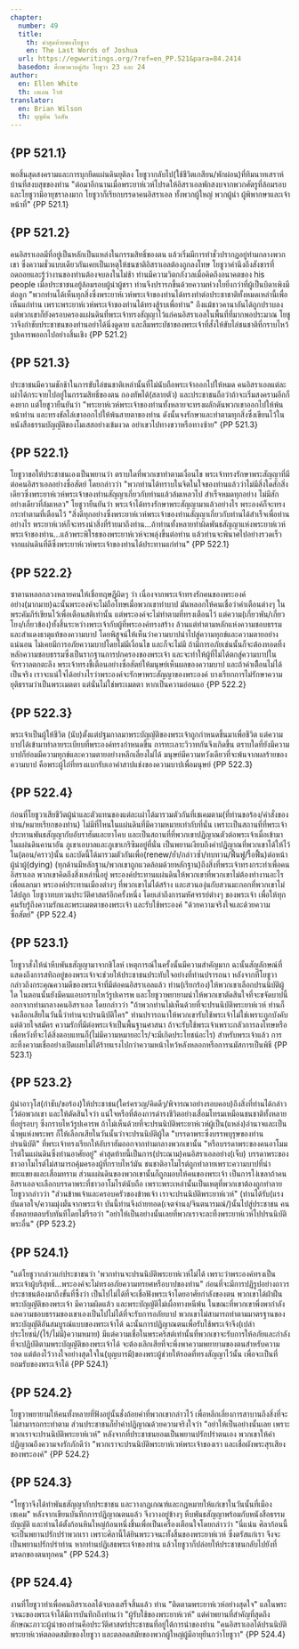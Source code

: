 ```yaml
---
chapter:
  number: 49
  title:
    th: คำสุดท้ายของโยชูวา
    en: The Last Words of Joshua
  url: https://egwwritings.org/?ref=en_PP.521&para=84.2414
  basedon: ศึกษาควบคู่กับ โยชูวา 23 และ 24
author:
  en: Ellen White
  th: เอเลน ไวท์
translator:
  en: Brian Wilson
  th: บุญต้น วิลสัน
---
```


## {PP 521.1}

พอสิ้นสุดสงครามและการบุกยึดแผ่นดินยุติลง โยชูวากลับไป(ใช้ชีวิตเกสียน/พักผ่อน)ที่ทิมนาทเสราห์บ้านที่สงบสุขของท่าน "ต่อมาอีกนานเมื่อพระยาห์เวห์โปรดให้อิสราเอลพักสงบจากพวกศัตรูที่ล้อมรอบ และโยชูวามีอายุชราลงมาก โยชูวาก็เรียกบรรดาคนอิสราเอล ทั้งพวกผู้ใหญ่ พวกผู้นำ ผู้พิพากษาและเจ้าหน้าที่" {PP 521.1}

## {PP 521.2}

คนอิสราเอลมีที่อยู่เป็นหลักเป็นแหล่งในกรรมสิทธิ์ของตน แล้วเริ่มมีการทำชั่วปรากฏอยู่ท่ามกลางพวกเขา ซึ่งความชั่วแบบเดียวกันเคยเป็นเหตุให้ชนชาติอิสราเอลต้องถูกลงโทษ โยชูวาคำนึงถึงสังขารที่ถดถอยและรู้ว่างานของท่านต้องจบลงในไม่ช้า ท่านมีความวิตกกังวลเมื่อคิดถึงอนาคตของ his people เมื่อประชาชนอยู้ล้อมรอบผู้นำผู้ชรา ท่านจึงปรารภขึ้นด้วยความห่วงใยยิ่งกว่าที่ผู้เป็นบิดาเพิงมีต่อลูก "พวกท่านได้เห็นทุกสิ่งซึ่งพระยาห์เวห์พระเจ้าของท่านได้ทรงทำต่อประชาชาติทั้งหมดเหล่านี้เพื่อเห็นแก่ท่าน เพราะพระยาห์เวห์พระเจ้าของท่านได้ทรงสู้รบเพื่อท่าน" ถึงแม้ชาวคานาอันได้ถูกปราบลง แต่พวกเขาก็ยังครอบครองแผ่นดินที่พระเจ้าทรงสัญญาไว้แก่คนอิสราเอลในพื้นที่ที่มากพอประมาณ โยชูวาจึงกำชับประชาชนของท่านอย่าได้นิ่งดูดาย และลืมพระบัชาของพระเจ้าที่สั่งให้ขับไล่ชนชาติที่กราบไหว้รูปเคารพออกไปอย่างสิ้นเชิง {PP 521.2}

## {PP 521.3}

ประชาชนมีความชักช้าในการขับไล่ชนชาติเหล่านั้นที่ไม่นับถือพระเจ้าออกไปให้หมด คนอิสราเอลแต่ละเผ่าได้กระจายไปอยู่ในกรรมสิทธิ์ของตน กองทัพได้(สลายตัว) และประชาชนถือว่าถ้าจะเริ่มสงครามอีกก็คงยาก แต่โยชูวายืนยันว่า "พระยาห์เวห์พระเจ้าของท่านทั้งหลายจะทรงผลักดันพวกเขาออกไปให้พ้นหน้าท่าน และทรงขัลไล่เขาออกไปให้พ้นสายตาของท่าน ดังนั้นจงรักษาและทำตามทุกสิ่งซึ่งเขียนไว้ในหนังสือธรรมบัญญัติของโมเสสอย่างเข้มงวด อย่าเขวไปทางขวาหรือทางซ้าย" {PP 521.3}

## {PP 522.1}

โยชูวาขอให้ประชาชนเองเป็นพยานว่า ตราบใดที่พวกเขาทำตามเงื่อนไข พระเจ้าทรงรักษาพระสัญญาที่มีต่อคนอิสราเอลอย่างซื่อสัตย์ โดยกล่าวว่า "พวกท่านได้ทราบในจิตในใจของท่านแล้วว่าไม่มีสิ่งใดสักสิ่งเดียวซึ่งพระยาห์เวห์พระเจ้าของท่านสัญญาเกี่ยวกับท่านแล้วล้มเหลวไป สำเร็จหมดทุกอย่าง ไม่มีสักอย่างเดียวที่ล้มเหลว" โยชูวายืนยันว่า พระเจ้าได้ทรงรักษาพระสัญญามาแล้วอย่างไร พระองค์ก็จะทรงกระทำตามที่เตือนไว้ "สิ่งดีทุกอย่างซึ่งพระยาห์เวห์พระเจ้าของท่านสัญญาเกี่ยวกับท่านได้สำเร็จเพื่อท่านอย่างไร พระยาห์เวห์ก็จะทรงนำสิ่งที่ร้ายมาถึงท่าน…ถ้าท่านทั้งหลายทำผิดพันธสัญญาแห่งพระยาห์เวห์พระเจ้าของท่าน…แล้วพระพิโรธของพระยาห์เวห์จะพลุ่งขึ้นต่อท่าน แล้วท่านจะพินาศไปอย่างรวดเร็วจากแผ่นดินที่ดีซึ่งพระยาห์เวห์พระเจ้าของท่านได้ประทานแก่ท่าน" {PP 522.1}

## {PP 522.2}

ซาตานหลอกลวงหลายคนให้เชื่อทฤษฎีผิดๆ ว่า เนื่องจากพระเจ้าทรงรักคนของพระองค์อย่าง(มากมาย)ฉะนั้นพระองค์จะไม่ถือโทษเมื่อพวกเขาทำบาป มันหลอกให้คนเชื่อว่าคำเตือนต่างๆ ในพระคัมภีร์เขียนไว้เพื่อเตือนสติเท่านั้น แต่พระองค์จะไม่ทำตามที่ทรงเตือนไว้ แต่ความ(เกี่ยวพัน/เกี่ยวโยง/เกี่ยวข้อง)ทั้งสิ้นระหว่างพระเจ้ากับผู้ที่พระองค์ทรงสร้าง ล้วนแต่ทำตามหลักแห่งความชอบธรรม และสำแดงธาตุแท้ของความบาป โดยพิสูจน์ให้เห็นว่าความบาปนำไปสู่ความทุกข์และความตายอย่างแน่นอน ไม่เคยมีการอภัยความบาปโดยไม่มีเงื่อนไข และก็จะไม่มี ถ้ามีการอภัยเช่นนั้นก็จะต้องทอดทิ้งหลักความชอบธรรมซึ่งเป็นรากฐานการปกครองของพระเจ้า และจะทำให้ผู้ที่ไม่ได้ตกสู่ความบาปในจักรวาลตกตะลึง พระเจ้าทรงชี้เตือนอย่างซื่อสัตย์ให้มนุษย์เห็นผลของความบาป และถ้าคำเตืือนไม่ได้เป็นจริง เราจะแน่ใจได้อย่างไรว่าพระองค์จะรักษาพระสัญญาของพระองค์ บางเรียกการไม่รักษาความยุติธรรมว่าเป็นพระเมตตา แต่นั่นไม่ใช่พระเมตตา หากเป็นความอ่อนแอ {PP 522.2}

## {PP 522.3}

พระเจ้าเป็นผู้ให้ชีวิต (นับ)ตั้งแต่ปฐมกาลมาพระบัญญัติของพระเจ้าถูกกำหนดขึ้นมาเพื่อชีวิต แต่ความบาปได้เข้ามาทำลายระเบียบที่พระองค์ทรงกำหนดขึ้น การทะเลาะวิวาทกันจึงเกิดขึ้น ตราบใดที่ยังมีความบาปก็ย่อมมีความทุกข์และความตายอย่างหลีกเลี่ยงไม่ได้ มนุษย์มีความหวังเดียวที่จะพ้นจากผลร้ายของความบาป คือพระผู้ไถ่ที่ทรงแบกรับเอาคำสาปแช่งของความบาปเพื่อมนุษย์ {PP 522.3}

## {PP 522.4}

ก่อนที่โยชูวาเสียชีวิตผู้นำและตัวแทนของแต่ละเผ่าได้มารวมตัวกันที่เชเคมตาม(ที่ท่านขอร้อง/คำสั่งของท่าน/หมายเรียกของท่าน) ไม่มีที่ไหนในแผ่นดินที่มีความหมายเท่ากับที่นั่น เพราะเป็นสถานที่ที่พระเจ้าประทานพันธสัญญากับอับราฮัมและยาโคบ และเป็นสถานที่ที่พวกเขาปฏิญาณตัวต่อพระเจ้าเมื่อเข้ามาในแผ่นดินคานาอัน ภูเขาเอบาลและภูเขาเกริซิมอยู่ที่นั่น เป็นพยานเงียบถึงคำปฏิญาณที่พวกเขาได้ให้ไว้ใน(ตอน/คราว)นั้น และบัดนี้ได้มารวมตัวกันเพื่อ(renew/ย้ำ/กล่าวซ้ำ/ทบทวน/ฟื้นฟู/รื้อฟื้น)ต่อหน้าผู้นำผู้(dying) (ทุกด้านมีหลักฐาน/พวกเขาถูกแวดล้อมด้วยหลักฐาน)ถึงสิ่งที่พระเจ้าทรงกระทำเพื่อคนอิสราเอล พวกเขาคิดถึงสิ่งเหล่านี้อยู่ พระองค์ประทานแผ่นดินให้พวกเขาที่พวกเขาไม่ต้องทำงานอะไรเพื่อแลกมา พระองค์ประทานเมืองต่างๆ ที่พวกเขาไม่ได้สร้าง และสวนองุ่นกับสวนมะกอกที่พวกเขาไม่ได้ปลูก โยชูวาทบทวนประวัติศาสตร์อีกครั้งหนึ่ง โดยเล่าถึงการมหัศจรรย์ต่างๆ ของพระเจ้า เพื่อให้ทุกคนรับรู้ถึงความรักและพระเมตตาของพระเจ้า และรับใช้พระองค์ "ด้วยความจริงใจและด้วยความซื่อสัตย์" {PP 522.4}

## {PP 523.1}

โยชูวาสั่งให้นำหีบพันธสัญญามาจากชิโลห์ เหตุการณ์ในครั้งนั้นมีความสำคัญมาก ฉะนั้นสัญลักษณ์ที่แสดงถึงการสทิถอยู่ของพระเจ้าจะช่วยให้ประชาชนประทับใจอย่างที่ท่านปรารถนา หลังจากที่โยชูวากล่าวถึงกระคุณความดีของพระเจ้าที่มีต่อคนอิสราเอลแล้ว ท่าน(เรียกร้อง)ให้พวกเขาเลือกปรนนิบัติผู้ใด ในตอนนั้นยังมีคนแอบกราบไหว้รูปเคารพ และโยชูวาพยายามนำให้พวกเขาตัดสินใจที่จะขจัดบาปนี้ออกจากท่ามกลางคนอิสราเอล โดยกล่าวว่า "ถ้าพวกท่านไม่เห็นด้วยที่จะปรนนิบัติพระยาห์เวห์ ท่านก็จงเลือกเสียในวันนี้ว่าท่านจะปรนนิบัติใคร" ท่านปรารถนาให้พวกเขารับใช้พระเจ้าไม่ใช่เพราะถูกบังคับแต่ด้วยใจสมัคร ความรักที่มีต่อพระเจ้าเป็นพื้นฐานศาสนา ถ้าจะรับใช้พระเจ้าเพราะกลัวการลงโทษหรือเพื่อหวังที่จะได้สิ่งตอบแทนก็(ไม่มีความหมายอะไร/จะมีเกิดประโยชน์อะไร) สำหรับพระเจ้าแล้ว การละทิ้งความเชื่ออย่างเปิดเผยไม่ได้ร้ายแรงไปกว่าความหน้าไหว้หลังหลอกหรือการนมัสการเป็นพิธี {PP 523.1}

## {PP 523.2}

ผู้นำอาวุโส(กำชับ/ขอร้อง)ให้ประชาชน(ใคร่ครวญ/คิดดีๆ/พิจารณาอย่างรอบคอบ)ถึงสิ่งที่ท่านได้กล่าวไว้ต่อพวกเขา และให้ตัดสินใจว่า แน่ใจหรือที่ต้องการดำรงชีวิตอย่างเสื่อมโทรมเหมือนชนชาติทั้งหลายที่อยู่รอบๆ ซึ่งกราบไหว้รูปเคารพ ถ้าไม่เห็นด้วยที่จะปรนนิบัติพระยาห์เวห์ผู้เป็น(แหล่ง)อำนาจและเป็นน้ำพุแห่งพระพร ก็ให้เลือกเสียในวันนั้นว่าจะปรนนิบัติผู้ใด "บรรดาพระซึ่งบรรพบุรุษของท่านปรนนิบัติ" ที่พระเจ้าทรงเรียกให้อับราฮัมออกจากท่ามกลางพวกเขานั้น "หรือบรรดาพระของคนอาโมมไรต์ในแผ่นดินซึ่งท่านอาศัยอยู่" คำสุดท้ายนี้เป็นการ(ประณาม)คนอิสราเอลอย่าง(เจ็บ) บรรดาพระของชาวอาโมไรต์ไม่สามารถคุ้มครองผู้ที่กราบไหว้มัน ชนชาติอาโมไรต์ถูกทำลายเพราะความบาปที่น่าขยะแขยงและเสื่อมทราม ส่วนแผ่นดินของพวกเขานั้นก็ถูกมอบให้คนของพระเจ้า เป็นการโง่เขลาถ้าคนอิสราเอลจะเลือกบรรดาพระที่ชาวอาโมไรต์นับถือ เพราะพระเหล่านั้นเป็นเหตุที่พวกเขาต้องถูกทำลาย โยชูวากล่าวว่า "ส่วนข้าพเจ้าและครอบครัวของข้าพเจ้า เราจะปรนนิบัติพระยาห์เวห์" (ท่านได้รับ(แรงบันดาลใจ/ความมุ่งมั่นจากพระเจ้า บันนี้ท่านจึงถ่ายทอด(เจตจำนง/จินตนารมณ์/)นั้นไปสู่ประชาชน คนทั้งหลายตอบรับทันทีโดยไม่รีรอว่า "อย่าให้เป็นอย่างนั้นเลยที่พวกเราจะละทิ้งพระยาห์เวห์ไปปรนนิบัติพระอื่น" {PP 523.2}

## {PP 524.1}

"แต่โยชูวากล่าวแก่ประชาชนว่า 'พวกท่านจะปรนนิบัติพระยาห์เวห์ไม่ได้ เพราะว่าพระองค์ทรงเป็นพระเจ้าผู้บริสุทธิ์…พระองค์จะไม่ทรงอภัยความทรยศหรือบาปของท่าน" ก่อนที่จะมีการปฏิรูปอย่างถาวรประชาชนต้องมาถึงขั้นที่ซึ้งว่า เป็นไปไม่ได้ที่จะเชื่อฟังพระเจ้าโดยอาศัยกำลังของตน พวกเขาได้ฝ่าฝืนพระบัญญัติของพระเจ้า มีความผิดแล้ว และพระบัญญัติไม่เผื่อทางหนีพ้น ในขณะที่พวกเขาพึ่งพากำลังแลความชอบธรรมของเขาเองเป็นไปไม่ได้ที่จะรับการอภัยบาป พวกเขาไม่สามารถทำตามมาตรฐานของพระบัญญัติอันสมบูรณ์แบบของพระเจ้าได้ ฉะนั้นการปฏิญาณตนเพื่อรับใช้พระเจ้าจึง(เปล่าประโยชน์/(ไร้/ไม่มี)ความหมาย) มีแต่ความเชื่อในพระคริสต์เท่านั้นที่พวกเขาจะรับการให้อภัยและกำลังที่จะปฏิบัติตามพระบัญญัติของพระเจ้าได้ จะต้องเลิกเสียที่จะพึ่งพาความพยายามของตนสำหรับความรอด แต่ต้องไว้วางใจอย่างสุดใจใน(บุญบารมี)ของพระผู้ช่วยให้รอดที่ทรงสัญญาไว้นั้น เพื่อจะเป็นที่ยอมรับของพระเจ้าได้ {PP 524.1}

## {PP 524.2}

โยชูวาพยายามให้คนทั้งหลายที่ฟังอยู่นั้นชั่งถ้อยคำที่พวกเขากล่าวไว้ เพื่อหลีกเลี่ยงการสาบานถึงสิ่งที่จะไม่สามารถกระทำตาม ส่วนประชาชนก็ย้ำคำปฏิญาณด้วยความจริงใจว่า "อย่าให้เป็นอย่างนั้นเลย เพราะพวกเราจะปรนนิบัติพระยาห์เวห์" หลังจากที่ประชาชนยอมเป็นพยานปรักปรำตนเอง พวกเขาให้คำปฏิญาณถึงความจงรักภักดีว่า "พวกเราจะปรนนิบัติพระยาห์เวห์พระเจ้าของเรา และเชื่อผังพระสุรเสียงของพระองค์" {PP 524.2}

## {PP 524.3}

"โยชูวาจึงได้ทำพันธสัญญากับประชาชน และวางกฎเกณฑ์และกฎหมายให้แก่เขาในวันนั้นที่เมืองเชเคม" หลังจากเขียนบันทึกการปฏิญาณตนแล้ว จึงวางอยู่ข้างๆ หีบพันธสัญญาพร้อมกับหนังสือธรรมบัญญัติ และท่านได้ตั้งก้อนหินใหญ่ก้อนหนึ่งขึ้นเพื่อเป็นเครื่องเตือนใจโดยกล่าวว่า "นี่แน่น ศิลาก้อนนี้จะเป็นพยานปรักปรำพวกเรา เพราะศิลานี้ได้ยินพระวจนะทั้งสิ้นของพระยาห์เวห์ ซึ่งตรัสแก่เรา จึงจะเป็นพยานปรักปรำท่าน หากท่านปฏิเสธพระเจ้าของท่าน แล้วโยชูวาก็ปล่อยให้ประชาชนกลับไปยังที่มรดกของตนทุกคน" {PP 524.3}

## {PP 524.4}

งานที่โยชูวาทำเพื่อคนอิสราเอลได้จบลงเสร็จสิ้นแล้ว ท่าน "ติดตามพระยาห์เวห์อย่างสุดใจ" แลในพระวจนะของพระเจ้าได้มีการบันทึกถึงท่านว่า "ผู้รับใช้ของพระยาห์เวห์" แต่คำพยานที่สำคัญที่สุดถึงลักษณะภาวะผู้นำของท่านคือประวัติศาสตร์ประชาชนที่อยู่ใต้การนำของท่าน "คนอิสราเอลได้ปรนนิบัติพระยาห์เวห์ตลอดสมัยของโยชูวา และตลอดสมัยของพวกผู้ใหญ่ผู้มีอายุยืนกว่าโยชูวา" {PP 524.4}
